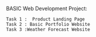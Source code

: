 BASIC Web Development Project:

    Task 1 :  Product Landing Page
    Task 2 : Basic Portfolio Website
    Task 3 :Weather Forecast Website
